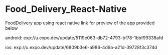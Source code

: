 # Food_Delivery_React-Native
FoodDelivery app using react native
link for preview of the app provided below



android:   exp://u.expo.dev/update/5119e063-db72-4793-bf78-1bbf99338afd



ios:    exp://u.expo.dev/update/6809b3e6-a986-4d9a-a21d-39728f3c374d
